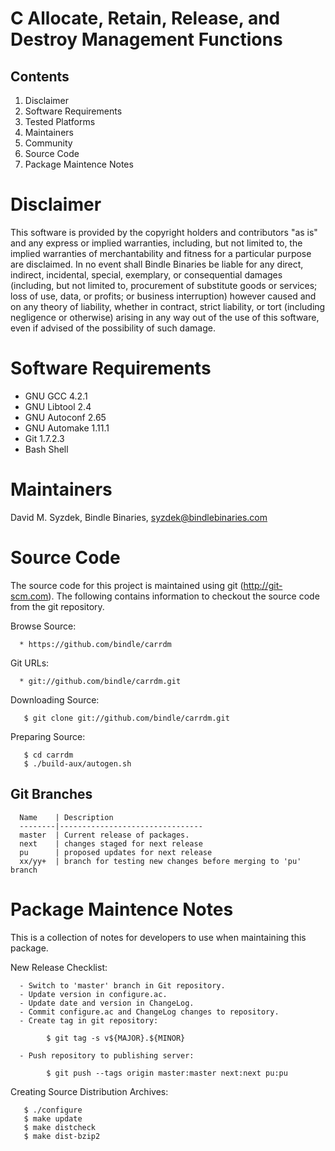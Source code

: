 
C Allocate, Retain, Release, and Destroy Management Functions
=============================================================


Contents
--------

   1. Disclaimer
   2. Software Requirements
   3. Tested Platforms
   4. Maintainers
   5. Community
   6. Source Code
   7. Package Maintence Notes


Disclaimer
==========

   This software is provided by the copyright holders and contributors "as
   is" and any express or implied warranties, including, but not limited to,
   the implied warranties of merchantability and fitness for a particular
   purpose are disclaimed. In no event shall Bindle Binaries be liable for
   any direct, indirect, incidental, special, exemplary, or consequential
   damages (including, but not limited to, procurement of substitute goods or
   services; loss of use, data, or profits; or business interruption) however
   caused and on any theory of liability, whether in contract, strict
   liability, or tort (including negligence or otherwise) arising in any way
   out of the use of this software, even if advised of the possibility of
   such damage.


Software Requirements
=====================

   * GNU GCC 4.2.1
   * GNU Libtool 2.4
   * GNU Autoconf 2.65
   * GNU Automake 1.11.1
   * Git 1.7.2.3
   * Bash Shell


Maintainers
===========

   David M. Syzdek,
   Bindle Binaries,
   syzdek@bindlebinaries.com


Source Code
===========

   The source code for this project is maintained using git
   (http://git-scm.com).  The following contains information to checkout the
   source code from the git repository.

   Browse Source:

      * https://github.com/bindle/carrdm

   Git URLs:

      * git://github.com/bindle/carrdm.git

   Downloading Source:

       $ git clone git://github.com/bindle/carrdm.git

   Preparing Source:

       $ cd carrdm
       $ ./build-aux/autogen.sh

   Git Branches
   ------------

      Name    | Description
      --------|--------------------------------
      master  | Current release of packages.
      next    | changes staged for next release
      pu      | proposed updates for next release
      xx/yy+  | branch for testing new changes before merging to 'pu' branch


Package Maintence Notes
=======================

   This is a collection of notes for developers to use when maintaining this
   package.

   New Release Checklist:

      - Switch to 'master' branch in Git repository.
      - Update version in configure.ac.
      - Update date and version in ChangeLog.
      - Commit configure.ac and ChangeLog changes to repository.
      - Create tag in git repository:

            $ git tag -s v${MAJOR}.${MINOR}

      - Push repository to publishing server:

            $ git push --tags origin master:master next:next pu:pu

   Creating Source Distribution Archives:

       $ ./configure
       $ make update
       $ make distcheck
       $ make dist-bzip2
